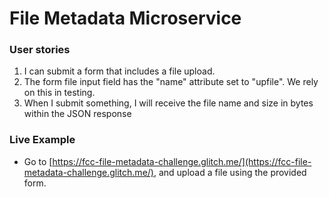 
# File Metadata Microservice

<h3>User stories</h3>

1. I can submit a form that includes a file upload.
2. The form file input field  has the "name" attribute set to "upfile". We rely on this in testing.
3. When I submit something, I will receive the file name and size in bytes within the JSON response

<h3>Live Example</h3>

* Go to [https://fcc-file-metadata-challenge.glitch.me/](https://fcc-file-metadata-challenge.glitch.me/), and upload a file using the provided form.
